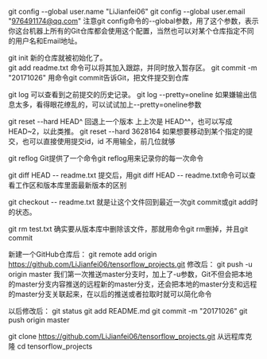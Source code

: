 git config --global user.name "LiJianfei06"
git config --global user.email "976491174@qq.com"
注意git config命令的--global参数，用了这个参数，表示你这台机器上所有的Git仓库都会使用这个配置，当然也可以对某个仓库指定不同的用户名和Email地址。

git init                             	新的仓库就被初始化了。   
git add readme.txt			命令可以将其加入跟踪，并同时放入暂存区。
git commit -m "20171026"		用命令git commit告诉Git，把文件提交到仓库

git log					可以查看到之前提交的历史记录。
git log --pretty=oneline		如果嫌输出信息太多，看得眼花缭乱的，可以试试加上--pretty=oneline参数

git reset --hard HEAD^			回退上一个版本  上上次是 HEAD^^，也可以写成 HEAD~2，以此类推。
git reset --hard 3628164		如果想要移动到某个指定的提交，也可以直接使用提交id，id 不用输全，前几位就够

git reflog 				Git提供了一个命令git reflog用来记录你的每一次命令

git diff HEAD -- readme.txt		提交后，用git diff HEAD -- readme.txt命令可以查看工作区和版本库里面最新版本的区别

git checkout -- readme.txt		就是让这个文件回到最近一次git commit或git add时的状态。

git rm test.txt				确实要从版本库中删除该文件，那就用命令git rm删掉，并且git commit


新建一个GitHub仓库后：
git remote add origin https://github.com/LiJianfei06/tensorflow_projects.git
修改后：
git push -u origin master		我们第一次推送master分支时，加上了-u参数，Git不但会把本地的master分支内容推送的远程新的master分支，还会把本地的master分支和远程的master分支关联起来，在以后的推送或者拉取时就可以简化命令

以后修改后：
git status
git add README.md
git commit -m "20171026"
git push origin master


git clone https://github.com/LiJianfei06/tensorflow_projects.git		从远程库克隆
cd tensorflow_projects